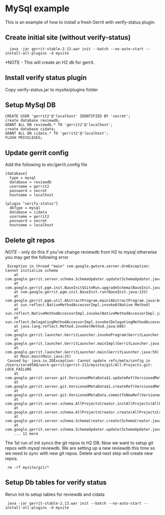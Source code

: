 # MySql example

This is an example of how to install a fresh Gerrit with verify-status plugin.

Create initial site (without verify-status)
-------------------------------------------

```
  java -jar gerrit-stable-2.13.war init --batch --no-auto-start --install-all-plugins -d mysite
```

  *NOTE - This will create an H2 db for gerrit.


Install verify status plugin
----------------------------

Copy verify-status.jar to mysite/plugins folder


Setup MySql DB
--------------

```
CREATE USER 'gerrit2'@'localhost' IDENTIFIED BY 'secret';
create database reviewdb;
GRANT ALL ON reviewdb.* TO 'gerrit2'@'localhost';
create database cidata;
GRANT ALL ON cidata.* TO 'gerrit2'@'localhost';
FLUSH PRIVILEGES;
```

Update gerrit config
--------------------

Add the following to etc/gerrit.config file

```
[database]
  type = mysql
  database = reviewdb
  username = gerrit2
  password = secret
  hostname = localhost

[plugin "verify-status"]
  dbType = mysql
  database = cidata
  username = gerrit2
  password = secret
  hostname = localhost
```

Delete git repos
----------------

*NOTE* - only do this if you've change reviewdb from H2 to mysql otherwise you may get the following error

```
 Exception in thread "main" com.google.gwtorm.server.OrmException: Cannot initialize schema
	at com.google.gerrit.server.schema.SchemaUpdater.update(SchemaUpdater.java:104)
	at com.google.gerrit.pgm.init.BaseInit$SiteRun.upgradeSchema(BaseInit.java:367)
	at com.google.gerrit.pgm.init.BaseInit.run(BaseInit.java:133)
	at com.google.gerrit.pgm.util.AbstractProgram.main(AbstractProgram.java:64)
	at sun.reflect.NativeMethodAccessorImpl.invoke0(Native Method)
	at sun.reflect.NativeMethodAccessorImpl.invoke(NativeMethodAccessorImpl.java:57)
	at sun.reflect.DelegatingMethodAccessorImpl.invoke(DelegatingMethodAccessorImpl.java:43)
	at java.lang.reflect.Method.invoke(Method.java:606)
	at com.google.gerrit.launcher.GerritLauncher.invokeProgram(GerritLauncher.java:163)
	at com.google.gerrit.launcher.GerritLauncher.mainImpl(GerritLauncher.java:104)
	at com.google.gerrit.launcher.GerritLauncher.main(GerritLauncher.java:59)
	at Main.main(Main.java:25)
 Caused by: java.io.IOException: Cannot update refs/meta/config in /Users/zaro0508/work-gerrit/gerrit-213/mysite/git/All-Projects.git: LOCK_FAILURE
	at com.google.gerrit.server.git.VersionedMetaData$1.updateRef(VersionedMetaData.java:436)
	at com.google.gerrit.server.git.VersionedMetaData$1.createRef(VersionedMetaData.java:335)
	at com.google.gerrit.server.git.VersionedMetaData.commitToNewRef(VersionedMetaData.java:217)
	at com.google.gerrit.server.schema.AllProjectsCreator.initAllProjects(AllProjectsCreator.java:180)
	at com.google.gerrit.server.schema.AllProjectsCreator.create(AllProjectsCreator.java:100)
	at com.google.gerrit.server.schema.SchemaCreator.create(SchemaCreator.java:86)
	at com.google.gerrit.server.schema.SchemaUpdater.update(SchemaUpdater.java:102)
	... 11 more
```

The 1st run of init syncs the git repos to H2 DB.  Now we want to setup git repos with mysql reviewdb.  We are setting
up a new reviewdb this time so we need to sync with new git repos. Delete and next step will create new repos.

```
 rm -rf mysite/git/*
```

Setup Db tables for verify status
----------------------------------

Rerun init to setup tables for reviewdb and cidata

```
 java -jar gerrit-stable-2.13.war init --batch --no-auto-start --install-all-plugins -d mysite
```
